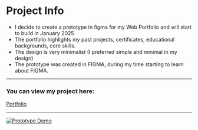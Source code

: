 # Project Info
- I decide to create a prototype in figma for my Web Portfolio and will start to build in January 2025
- The portfolio highlights my past projects, certificates, educational backgrounds, core skills.
- The design is very minimalist (I preferred simple and minimal in my design)
- The prototype was created in FIGMA, during my time starting to learn about FIGMA.
---
<h3>You can view my project here:</h3>
<a href="https://www.figma.com/proto/qFwTKu6qH6hXz5vKGnmBhR/UI%2FUX-Portfolio?page-id=0%3A1&node-id=37-778&node-type=canvas&viewport=62%2C314%2C0.19&t=DRfkpG0itMqjCg4p-1&scaling=min-zoom&content-scaling=fixed&starting-point-node-id=37%3A778"> Portfolio

---
![Prototype Demo](RESUME-FIGMA-PROTOTYPPE/prototype_portfolio_figma.gif)
